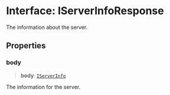 # Interface: IServerInfoResponse

The information about the server.

## Properties

### body

> **body**: [`IServerInfo`](IServerInfo.md)

The information for the server.
